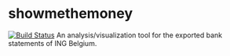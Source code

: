 # showmethemoney
[![Build Status](https://travis-ci.org/KWyckmans/showmethemoney.svg?branch=master)](https://travis-ci.org/KWyckmans/showmethemoney)
An analysis/visualization tool for the exported bank statements of ING Belgium.
